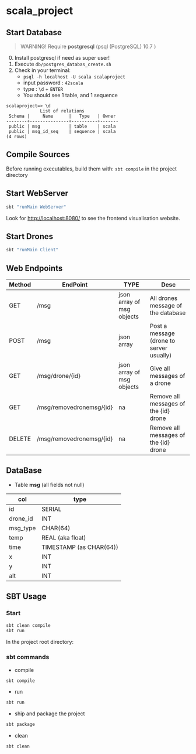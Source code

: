 # scala_project

## Start Database

> WARNING! Require **postgresql**  (psql (PostgreSQL) 10.7 )

0. Install postgresql if need as super user!
1. Execute `db/postgres_databas_create.sh`
2. Check in your terminal:
    * `psql -h localhost -U scala scalaproject`
    * input password : `42scala`
    * type : `\d` + `ENTER`
    * You should see 1 table, and 1 sequence
```
scalaproject=> \d
             List of relations
 Schema |     Name      |   Type   | Owner 
--------+---------------+----------+-------
 public | msg           | table    | scala
 public | msg_id_seq    | sequence | scala
(4 rows)
```

## Compile Sources

Before running executables, build them with: `sbt compile` in the project directory


## Start WebServer

```bash
sbt "runMain WebServer"
```

Look for [http://localhost:8080/](http://localhost:8080/) to see the frontend visualisation website.

## Start Drones


```bash
sbt "runMain Client"
```

## Web Endpoints


| Method | EndPoint | TYPE | Desc |
|--------|----------|------|------|
| GET    | /msg     | json array of msg objects | All drones message of the database |
| POST   | /msg     | json array | Post a message (drone to server usually) |
| GET    | /msg/drone/{id} | json array of msg objects | Give all messages of a drone |
| GET | /msg/removedronemsg/{id} | na | Remove all messages of the {id} drone |
| DELETE | /msg/removedronemsg/{id} | na | Remove all messages of the {id} drone |


## DataBase

* Table **msg** (all fields not null)

| col | type       |
|-----|------------|
| id  | SERIAL     |
| drone_id | INT |
| msg_type | CHAR(64) |
| temp | REAL (aka float) |
| time | TIMESTAMP (as CHAR(64)) |
| x | INT |
| y | INT |
| alt | INT |

## SBT Usage

### Start 

```sh
sbt clean compile
sbt run
```

In the project root directory:

### sbt commands

* compile

```sh
sbt compile
```

* run

```sh
sbt run
```

* ship and package the project

```sh
sbt package
```

* clean

```sh
sbt clean
```

